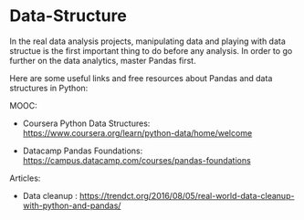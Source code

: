 # Data-Structure
In the real data analysis projects, manipulating data and playing with data structue is the first important thing to do before any analysis. 
In order to go further on the data analytics, master Pandas first.

Here are some useful links and free resources about Pandas and data structures in Python:

MOOC:

* Coursera Python Data Structures: https://www.coursera.org/learn/python-data/home/welcome

* Datacamp Pandas Foundations: https://campus.datacamp.com/courses/pandas-foundations

Articles:

* Data cleanup : https://trendct.org/2016/08/05/real-world-data-cleanup-with-python-and-pandas/
